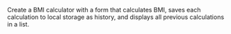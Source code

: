 Create a BMI calculator with a form that calculates BMI, saves each calculation to local storage as history, and displays all previous calculations in a list.
